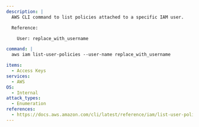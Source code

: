 ```yaml
---
description: |
  AWS CLI command to list policies attached to a specific IAM user.

  Reference:

  	User: replace_with_username

command: |
  aws iam list-user-policies --user-name replace_with_username

items:
  - Access Keys
services:
  - AWS
OS:
  - Internal
attack_types:
  - Enumeration
references:
  - https://docs.aws.amazon.com/cli/latest/reference/iam/list-user-policies.html
---
```

